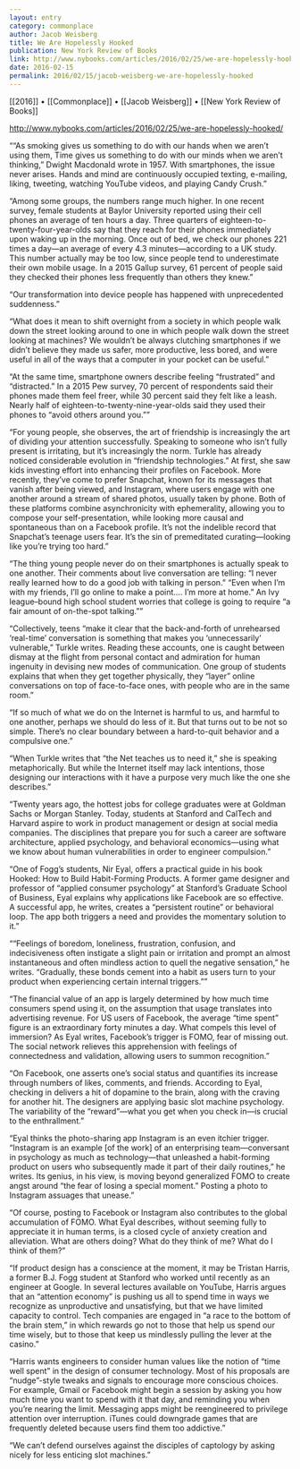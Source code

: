 ```yaml
---
layout: entry
category: commonplace
author: Jacob Weisberg
title: We Are Hopelessly Hooked
publication: New York Review of Books
link: http://www.nybooks.com/articles/2016/02/25/we-are-hopelessly-hooked/
date: 2016-02-15
permalink: 2016/02/15/jacob-weisberg-we-are-hopelessly-hooked
---
```


[[2016]] • [[Commonplace]] • [[Jacob Weisberg]] • [[New York Review of Books]]

http://www.nybooks.com/articles/2016/02/25/we-are-hopelessly-hooked/

““As smoking gives us something to do with our hands when we aren’t using them, Time gives us something to do with our minds when we aren’t thinking,” Dwight Macdonald wrote in 1957. With smartphones, the issue never arises. Hands and mind are continuously occupied texting, e-mailing, liking, tweeting, watching YouTube videos, and playing Candy Crush.”

“Among some groups, the numbers range much higher. In one recent survey, female students at Baylor University reported using their cell phones an average of ten hours a day. Three quarters of eighteen-to-twenty-four-year-olds say that they reach for their phones immediately upon waking up in the morning. Once out of bed, we check our phones 221 times a day—an average of every 4.3 minutes—according to a UK study. This number actually may be too low, since people tend to underestimate their own mobile usage. In a 2015 Gallup survey, 61 percent of people said they checked their phones less frequently than others they knew.”

“Our transformation into device people has happened with unprecedented suddenness.”

“What does it mean to shift overnight from a society in which people walk down the street looking around to one in which people walk down the street looking at machines? We wouldn’t be always clutching smartphones if we didn’t believe they made us safer, more productive, less bored, and were useful in all of the ways that a computer in your pocket can be useful.”

“At the same time, smartphone owners describe feeling “frustrated” and “distracted.” In a 2015 Pew survey, 70 percent of respondents said their phones made them feel freer, while 30 percent said they felt like a leash. Nearly half of eighteen-to-twenty-nine-year-olds said they used their phones to “avoid others around you.””

“For young people, she observes, the art of friendship is increasingly the art of dividing your attention successfully. Speaking to someone who isn’t fully present is irritating, but it’s increasingly the norm. Turkle has already noticed considerable evolution in “friendship technologies.” At first, she saw kids investing effort into enhancing their profiles on Facebook. More recently, they’ve come to prefer Snapchat, known for its messages that vanish after being viewed, and Instagram, where users engage with one another around a stream of shared photos, usually taken by phone. Both of these platforms combine asynchronicity with ephemerality, allowing you to compose your self-presentation, while looking more causal and spontaneous than on a Facebook profile. It’s not the indelible record that Snapchat’s teenage users fear. It’s the sin of premeditated curating—looking like you’re trying too hard.”

“The thing young people never do on their smartphones is actually speak to one another. Their comments about live conversation are telling: “I never really learned how to do a good job with talking in person.” “Even when I’m with my friends, I’ll go online to make a point…. I’m more at home.” An Ivy league–bound high school student worries that college is going to require “a fair amount of on-the-spot talking.””

“Collectively, teens “make it clear that the back-and-forth of unrehearsed ‘real-time’ conversation is something that makes you ‘unnecessarily’ vulnerable,” Turkle writes. Reading these accounts, one is caught between dismay at the flight from personal contact and admiration for human ingenuity in devising new modes of communication. One group of students explains that when they get together physically, they “layer” online conversations on top of face-to-face ones, with people who are in the same room.”

“If so much of what we do on the Internet is harmful to us, and harmful to one another, perhaps we should do less of it. But that turns out to be not so simple. There’s no clear boundary between a hard-to-quit behavior and a compulsive one.”

“When Turkle writes that “the Net teaches us to need it,” she is speaking metaphorically. But while the Internet itself may lack intentions, those designing our interactions with it have a purpose very much like the one she describes.”

“Twenty years ago, the hottest jobs for college graduates were at Goldman Sachs or Morgan Stanley. Today, students at Stanford and CalTech and Harvard aspire to work in product management or design at social media companies. The disciplines that prepare you for such a career are software architecture, applied psychology, and behavioral economics—using what we know about human vulnerabilities in order to engineer compulsion.”

“One of Fogg’s students, Nir Eyal, offers a practical guide in his book Hooked: How to Build Habit-Forming Products. A former game designer and professor of “applied consumer psychology” at Stanford’s Graduate School of Business, Eyal explains why applications like Facebook are so effective. A successful app, he writes, creates a “persistent routine” or behavioral loop. The app both triggers a need and provides the momentary solution to it.”

““Feelings of boredom, loneliness, frustration, confusion, and indecisiveness often instigate a slight pain or irritation and prompt an almost instantaneous and often mindless action to quell the negative sensation,” he writes. “Gradually, these bonds cement into a habit as users turn to your product when experiencing certain internal triggers.””

“The financial value of an app is largely determined by how much time consumers spend using it, on the assumption that usage translates into advertising revenue. For US users of Facebook, the average “time spent” figure is an extraordinary forty minutes a day. What compels this level of immersion? As Eyal writes, Facebook’s trigger is FOMO, fear of missing out. The social network relieves this apprehension with feelings of connectedness and validation, allowing users to summon recognition.”

“On Facebook, one asserts one’s social status and quantifies its increase through numbers of likes, comments, and friends. According to Eyal, checking in delivers a hit of dopamine to the brain, along with the craving for another hit. The designers are applying basic slot machine psychology. The variability of the “reward”—what you get when you check in—is crucial to the enthrallment.”

“Eyal thinks the photo-sharing app Instagram is an even itchier trigger. “Instagram is an example [of the work] of an enterprising team—conversant in psychology as much as technology—that unleashed a habit-forming product on users who subsequently made it part of their daily routines,” he writes. Its genius, in his view, is moving beyond generalized FOMO to create angst around “the fear of losing a special moment.” Posting a photo to Instagram assuages that unease.”

“Of course, posting to Facebook or Instagram also contributes to the global accumulation of FOMO. What Eyal describes, without seeming fully to appreciate it in human terms, is a closed cycle of anxiety creation and alleviation. What are others doing? What do they think of me? What do I think of them?”

“If product design has a conscience at the moment, it may be Tristan Harris, a former B.J. Fogg student at Stanford who worked until recently as an engineer at Google. In several lectures available on YouTube, Harris argues that an “attention economy” is pushing us all to spend time in ways we recognize as unproductive and unsatisfying, but that we have limited capacity to control. Tech companies are engaged in “a race to the bottom of the brain stem,” in which rewards go not to those that help us spend our time wisely, but to those that keep us mindlessly pulling the lever at the casino.”

“Harris wants engineers to consider human values like the notion of “time well spent” in the design of consumer technology. Most of his proposals are “nudge”-style tweaks and signals to encourage more conscious choices. For example, Gmail or Facebook might begin a session by asking you how much time you want to spend with it that day, and reminding you when you’re nearing the limit. Messaging apps might be reengineered to privilege attention over interruption. iTunes could downgrade games that are frequently deleted because users find them too addictive.”

“We can’t defend ourselves against the disciples of captology by asking nicely for less enticing slot machines.”

